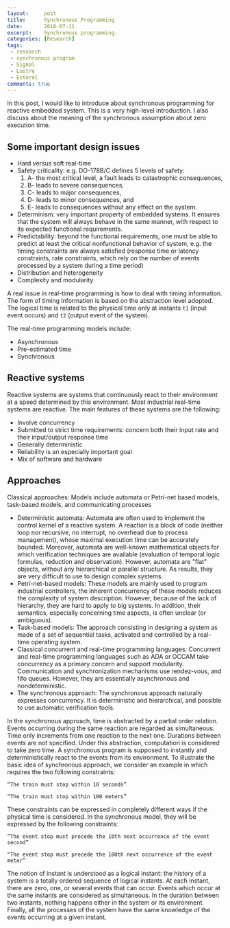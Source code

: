 ```yaml
---
layout:     post
title:      Synchronous Programming
date:       2016-07-11
excerpt:    Synchronous programming.
categories: [Research]
tags:
 - research
 - synchronous program
 - Signal
 - Lustre
 - Esterel
comments: true
---
```


In this post, I would like to introduce about synchronous programming for reactive 
embedded system. This is a very high-level introduction. I also discuss about the meaning 
of the synchronous assumption about zero execution time.

## Some important design issues
* Hard versus soft real-time
* Safety criticality: e.g. DO-178B/C defines 5 levels of safety:
  1. A- the most critical level, a fault leads to catastrophic consequences,
  2. B- leads to severe consequences,
  3. C- leads to major consequences,
  4. D- leads to minor consequences, and
  5. E- leads to consequences without any effect on the system.
* Determinism: very important property of embedded systems. It ensures that the system 
will always behave in the same manner, with respect to its expected functional requirements.
* Predictability: beyond the functional requirements, one must be able to predict at 
least the critical nonfunctional behavior of system, e.g. the timing constraints are 
always satisfied (response time or latency constraints, rate constraints, which rely on 
the number of events processed by a system during a time period)
* Distribution and heterogeneity
* Complexity and modularity

A real issue in real-time programming is how to deal with timing information. The form 
of timing information is based on the abstraction level adopted. The logical time is 
related to the physical time only at instants `t1` (input event occurs) and `t2` 
(output event of the system).

The real-time programming models include:
* Asynchronous
* Pre-estimated time
* Synchronous

## Reactive systems
Reactive systems are systems that continuously react to their environment at a speed 
determined by this environment. Most industrial real-time systems are reactive. The 
main features of these systems are the following:
* Involve concurrency
* Submitted to strict time requirements: concern both their input rate and their 
input/output response time
* Generally deterministic
* Reliability is an especially important goal
* Mix of software and hardware

## Approaches

Classical approaches: Models include automata or Petri-net based models, task-based models, 
and communicating processes
* Deterministic automata: Automata are often used to implement the control kernel of a 
reactive system. A reaction is a block of code (neither loop nor recursive, no interrupt, 
no overhead due to process management), whose maximal execution time can be accurately 
bounded. Moreover, automata are well-known mathematical objects for which verification 
techniques are available (evaluation of temporal logic formulas, reduction and observation). 
However, automata are "flat" objects, without any hierarchical or parallel structure. As 
results, they are very difficult to use to design complex systems.
* Petri-net-based models: These models are mainly used to program industrial controllers, 
the inherent concurrency of these models reduces the complexity of system description. 
However, because of the lack of hierarchy, they are hard to apply to big systems. In 
addition, their semantics, especially concerning time aspects, is often unclear 
(or ambiguous).
* Task-based models: The approach consisting in designing a system as made of a set of 
sequential tasks, activated and controlled by a real-time operating system.
* Classical concurrent and real-time programming languages: Concurrent and real-time
programming languages such as ADA or OCCAM take concurrency as a primary
concern and support modularity. Communication and synchronization mechanisms use
rendez-vous, and fifo queues. However, they are essentially asynchronous and nondeterministic.
* The synchronous approach: The synchronous approach naturally expresses concurrency. It 
is deterministic and hierarchical, and possible to use automatic verification tools.

In the synchronous approach, time is abstracted by a partial order relation.
Events occurring during the same reaction are regarded as simultaneous. Time only increments
from one reaction to the next one. Durations between events are not specified. Under
this abstraction, computation is considered to take zero time. A synchronous program is
supposed to instantly and deterministically react to the events from its environment. To
illustrate the basic idea of synchronous approach, we consider an example in which
requires the two following constraints:

	“The train must stop within 10 seconds”

	“The train must stop within 100 meters”

These constraints can be expressed in completely different ways if the physical time is
considered. In the synchronous model, they will be expressed by the following constraints:

	“The event stop must precede the 10th next occurrence of the event second”

	“The event stop must precede the 100th next occurrence of the event meter”

The notion of instant is understood as a logical instant: the history of a system is a totally
ordered sequence of logical instants. At each instant, there are zero, one, or several events
that can occur. Events which occur at the same instants are considered as simultaneous. In
the duration between two instants, nothing happens either in the system or its environment.
Finally, all the processes of the system have the same knowledge of the events occurring at
a given instant.
